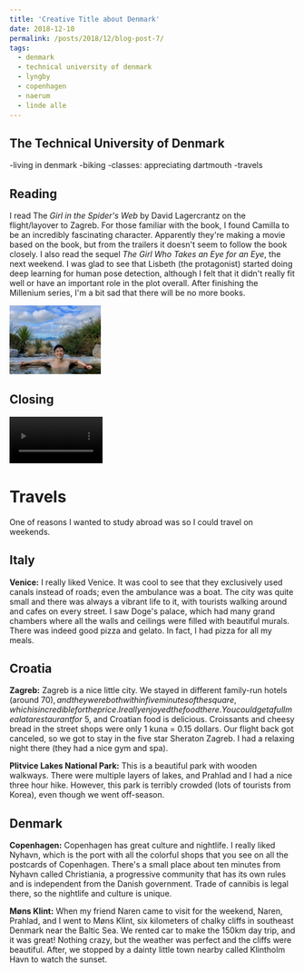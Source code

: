 ```yaml
---
title: 'Creative Title about Denmark'
date: 2018-12-10
permalink: /posts/2018/12/blog-post-7/
tags:
  - denmark
  - technical university of denmark
  - lyngby
  - copenhagen
  - naerum
  - linde alle
---
```


The Technical University of Denmark
------



-living in denmark
-biking
-classes: appreciating dartmouth
-travels



Reading
------

I read The *Girl in the Spider's Web* by David Lagercrantz on the flight/layover to Zagreb. For those familiar with the book, I found Camilla to be an incredibly fascinating character. Apparently they're making a movie based on the book, but from the trailers it doesn't seem to follow the book closely. I also read the sequel *The Girl Who Takes an Eye for an Eye*, the next weekend. I was glad to see that Lisbeth (the protagonist) started doing deep learning for human pose detection, although I felt that it didn't really fit well or have an important role in the plot overall. After finishing the Millenium series, I'm a bit sad that there will be no more books.

<img src='/images/poly_spa.jpg' width="32%">

Closing
------



<video src="/images/mount_vic_video.mp4" width="32.5%" autoplay loop></video>

# Travels

One of reasons I wanted to study abroad was so I could travel on weekends. 

Italy
------
**Venice:** I really liked Venice. It was cool to see that they exclusively used canals instead of roads; even the ambulance was a boat. The city was quite small and there was always a vibrant life to it, with tourists walking around and cafes on every street. I saw Doge's palace, which had many grand chambers where all the walls and ceilings were filled with beautiful murals. There was indeed good pizza and gelato. In fact, I had pizza for all my meals.

Croatia
------
**Zagreb:** Zagreb is a nice little city. We stayed in different family-run hotels (around $70), and they were both within five minutes of the square, which is incredible for the price. I really enjoyed the food there. You could get a full meal at a restaurant for ~$5, and Croatian food is delicious. Croissants and cheesy bread in the street shops were only 1 kuna = 0.15 dollars. Our flight back got canceled, so we got to stay in the five star Sheraton Zagreb. I had a relaxing night there (they had a nice gym and spa). 

**Plitvice Lakes National Park:** This is a beautiful park with wooden walkways. There were multiple layers of lakes, and Prahlad and I had a nice three hour hike. However, this park is terribly crowded (lots of tourists from Korea), even though we went off-season. 

Denmark
------
**Copenhagen:** Copenhagen has great culture and nightlife. I really liked Nyhavn, which is the port with all the colorful shops that you see on all the postcards of Copenhagen. There's a small place about ten minutes from Nyhavn called Christiania, a progressive community that has its own rules and is independent from the Danish government. Trade of cannibis is legal there, so the nightlife and culture is unique. 

**Møns Klint:** When my friend Naren came to visit for the weekend, Naren, Prahlad, and I went to Møns Klint, six kilometers of chalky cliffs in southeast Denmark near the Baltic Sea. We rented car to make the 150km day trip, and it was great! Nothing crazy, but the weather was perfect and the cliffs were beautiful. After, we stopped by a dainty little town nearby called Klintholm Havn to watch the sunset. 

